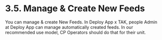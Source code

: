 # 3.5. Manage & Create New Feeds
You can manage & create New Feeds. In Deploy App x TAK, people Admin at Deploy App can manage automatically created feeds. In our recommended use model, CP Operators should do that for their unit.
<SlideDeck deckPath="android/deployapp/admin-01-start"/>